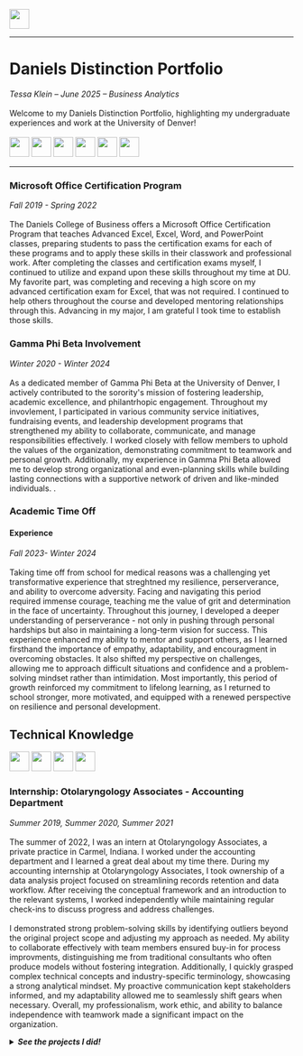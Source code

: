 <a name="top"></a>

[<img src="https://user-images.githubusercontent.com/91146906/152112781-2de05074-70b1-436b-9bfb-860890cc1de1.svg" height="35"/>](../README.md/#top)
<hr>

# Daniels Distinction Portfolio
<i>Tessa Klein – June 2025 – Business Analytics</i>
<br><br>
Welcome to my Daniels Distinction Portfolio, highlighting my undergraduate experiences and work at the University of Denver!
<br><br>
[<img src="https://user-images.githubusercontent.com/91146906/160904313-d3515906-abf0-4f63-9a9c-c8dcdb80c446.svg" height="35"/>](#CommunucationInterpersonal)
[<img src="https://user-images.githubusercontent.com/91146906/152071881-e4fdfd91-bd4d-42f6-a6f4-0e1234c6bfc7.svg" height="35"/>](#CommunityLeadership)
[<img src="https://user-images.githubusercontent.com/91146906/152072049-ab7d3102-eb2e-4f8b-983e-be3783806f87.svg" height="35"/>](#Technical)
[<img src="https://user-images.githubusercontent.com/91146906/161411069-5a6c5a81-e2e7-4c39-a687-f8aa95f23ce6.svg" height="35"/>](#Global)
[<img src="https://user-images.githubusercontent.com/91146906/162367305-5589f7ee-e667-468e-9548-4ee401f7f683.svg" height="35"/>](#Ethics)
[<img src="https://user-images.githubusercontent.com/91146906/162367370-96cd19ed-02c8-4511-86d6-1cc358e56458.svg" height="35"/>](#Fun)

<a name="CommunucationInterpersonal"></a>
<hr>



<a name="MOS"></a>
### Microsoft Office Certification Program
<i>Fall 2019 - Spring 2022</i>
<br>
<br>The Daniels College of Business offers a Microsoft Office Certification Program that teaches Advanced Excel, Excel, Word, and PowerPoint classes, preparing students to pass the certification exams for each of these programs and to apply these skills in their classwork and professional work. After completing the classes and certification exams myself, I continued to utilize and expand upon these skills throughout my time at DU. My favorite part, was completing and receving a high score on my advanced certification exam for Excel, that was not required. I continued to help others throughout the course and developed mentoring relationships through this. Advancing in my major, I am grateful I took time to establish those skills. 
<br>

 
### Gamma Phi Beta Involvement
<i>Winter 2020 - Winter 2024</i>
<br>
<br>As a dedicated member of Gamma Phi Beta at the University of Denver, I actively contributed to the sorority's mission of fostering leadership, academic excellence, and philantrhopic engagement. Throughout my invovlement, I participated in various community service initiatives, fundraising events, and leadership development programs that strengthened my ability to collaborate, communicate, and manage responsibilities effectively. I worked closely with fellow members to uphold the values of the organization, demonstrating commitment to teamwork and personal growth. Additionally, my experience in Gamma Phi Beta allowed me to develop strong organizational and even-planning skills while building lasting connections with a supportive network of driven and like-minded individuals. .
<br>




<a name="Writing"></a>
### Academic Time Off 
#### Experience
<i>Fall 2023- Winter 2024</i>
<br>
<br>Taking time off from school for medical reasons was a challenging yet transformative experience that streghtned my resilience, perserverance, and ability to overcome adversity. Facing and navigating this period required immense courage, teaching me the value of grit and determination in the face of uncertainty. Throughout this journey, I developed a deeper understanding of perserverance - not only in pushing through personal hardships but also in maintaining a long-term vision for success. This experience enhanced my ability to mentor and support others, as I learned firsthand the importance of empathy, adaptability, and encouragment in overcoming obstacles. It also shifted my perspective on challenges, allowing me to approach difficult situations and confidence and a problem-solving mindset rather than intimidation. Most importantly, this period of growth reinforced my commitment to lifelong learning, as I returned to school stronger, more motivated, and equipped with a renewed perspective on resilience and personal development. 




  



## Technical Knowledge
[<img src="https://user-images.githubusercontent.com/91146906/160903916-f1121ac9-ebfc-480a-9dc7-852b33104701.svg" height="35"/>](#SVVSD)
[<img src="https://user-images.githubusercontent.com/91146906/160903984-a2bcca0a-7e91-4856-93b2-c97e60528097.svg" height="35"/>](#OLTP)
[<img src="https://user-images.githubusercontent.com/91146906/160904040-9abe5b2d-e2a0-4f4c-a7b6-c911305bcbd8.svg" height="35"/>](#OLAP)
[<img src="https://user-images.githubusercontent.com/91146906/160904098-dc1cb242-8a59-4691-bf4d-17c118dbfd62.svg" height="35"/>](#VBA)

<a name="SVVSD"></a>
### Internship: Otolaryngology Associates - Accounting Department
<i>Summer 2019, Summer 2020, Summer 2021</i>
<br>
<br>The summer of 2022, I was an intern at Otolaryngology Associates, a private practice in Carmel, Indiana. I worked under the accounting department and I learned a great deal about my time there. During my accounting internship at Otolaryngology Associates, I took ownership of a data analysis project focused on streamlining records retention and data workflow. After receiving the conceptual framework and an introduction to the relevant systems, I worked independently while maintaining regular check-ins to discuss progress and address challenges.
<br>
<br>I demonstrated strong problem-solving skills by identifying outliers beyond the original project scope and adjusting my approach as needed. My ability to collaborate effectively with team members ensured buy-in for process improvments, distinguishing me from traditional consultants who often produce models without fostering integration. Additionally, I quickly grasped complex technical concepts and industry-specific terminology, showcasing a strong analytical mindset. My proactive communication kept stakeholders informed, and my adaptability allowed me to seamlessly shift gears when necessary. Overall, my professionalism, work ethic, and ability to balance independence with teamwork made a significant impact on the organization. 

<details>
<summary><i><b>See the projects I did!</b></i></summary>
    <br>
  <table>

    


<a name="OLTP"></a>
### Database Project: Silhouette Collective
<i>Spring 2024</i>
<br>
<br>During my Foundations or Information Management class in Spring 2023, I was tasked with planning, designing, building, and programming aspects of an information management system using Microsoft Word (documentation), Visio (diagraming), and Access (relational database). This included designing a relational database, simulating data, building the relational database in Access, loading the data into the relational database, querying the relational database using SQL, and developing relational database forms and reports, including using VBA macros, functions, and sub procedures.
<br>
<br><i>Augst 2024</i>
<br>
<br>During my Enterprise Information Management class in Spring 2024, I expanded this relational database, adding tables and moving it to Microsoft SQL Server Management Studio. This included designing, building, and programing an enterprise information management database using SQL Server and Azure; designing, building, and programing interactive forms using Visual Studio and SQL Server; and designing, building, and programing a Windows integrated application, along with reports, using Visual Studio and SQL Server. Throughout this process, I used SQL (build script, function, stored procedure, views, reports) and Visual Basic (forms).
<br>
<br>The fashion database, Silhouette Collective collects personal information from a client about size, brand preferences, color, etc. to create a customer profile that is assigned to a shopper within the company. The shopper can shop for specific events or just singular items per the consumer's request. The company is currently based in Colorado and looking to expand their market within its original region while slowly branching out to surrounding regions. Currently, the company just entered the market therefore its short-term goals are to breakeven. Long term goals would be to establish a strong presence in the market by gaining a lot of traction and customer loyalty. 

<br>Description of the Project:</b>This project will create a data mart for the company that allows it to collect and organize all their data. This data mart project is essential to the development of a large data warehouse because it establishes the fact tables and dimensions. The database is centered around orders, and the orders are measured by the total order amount. By establishing a data mart, Silhouette Collective will be able to increase performance, provide insights that support decision-making, and focus on insights for departments. As we are a startup company as well and have limited budget, a data mart is more cost-effective solution that a comprehensive data warehouse.

<br>Strategic Metrics:</b> The Silhouette Collective data mart will provide strategic metrics on number of customers served, total revenue, average order amount, and customer retention rate. Tracking these metrics will help inform the company of their customer's behabior and preferences as well as the performance and efficiency of their services.

<br>Business Questions to Answer:</b> 1. The CEO would like to know the total revenue of the company by month, quarter, and year. 2. The shopper manager would like to know the number of orders completed per month by each shopper. 3. The brand manager would like to know which brands are most popular by tracking the number of orders per month per brand. 4. The CEO would like to know if there is a special occasion or event that produces the most consistent number of orders or is it scattered. 5. The CEO would like to know the comparison between high value orders and low value orders and the quantity of orders associated with. 6. The CEO would like to know which regions of the country customer's are shooping from and how customer spending varies by region. These business requirement questions help different departments and managers within the company take insights from the data mart that can inform their decisions surrounding business strategies. 
<i>Unmute video for narration</i>
<br>
<br>[<img src="https://user-images.githubusercontent.com/91146906/152109152-fbd18f8c-4c42-46f6-97cc-631c298e7eac.svg" height="35"/>](../DanielsDistinctionPortfolio/BackToRootsOLTP/#top)






### Complex Data Analytics
<i>Winter 2025 </i>
<br>
<br>In my Complex Data Analytics class, I am currently working on a sentiment analysis project, leveraging advanced data processing techniques to extract and analyze emotions and opinions from textual data. This involves using natural language processing methods to classify sentiments as positive, negative, or neutral, allowing for deeper insights into trends, customer feedback, or public perception. Through this project, I am gaining hands on experience with machine learning models, data preprocessing, and text mining, enhancing my ability to work with unstructured data. Additionally, I am learning to interpret and visualize sentiment trends, ensuring data-driven decision making. This experience is strengthening my analytical skills, technical proficiency in tools like Python and sentiment analysis libraries, and my ability to translate raw data into actionale insights- an essential skill in business intelligence and strategic decision making. 
<br>


[<img src="https://user-images.githubusercontent.com/91146906/152072343-975b3adf-3d47-4d4b-8c3f-fd7b880f036d.svg" height="35"/>](#Technical)
[<img src="https://user-images.githubusercontent.com/91146906/152072378-b0168a2d-e85c-47c6-a272-fcfb3f6a44ae.svg" height="35"/>](#top)

### Complex Data Analytics
<i>Winter 2025 </i>
<br>In my optimization Data Analytics class, I am working on applying mathematical modeling and algorithmic technqiues to solve complex decision-making problems. This involves utilizing linear programming, integer programming, and other optimization methods to maximize efficiency and minimize costs in real-world business scenarios. Through hands-on projects, I am learning to formulate optimization problems, implement solutions using tools like Python, Excel Solver, and GoogleColab, and interpret results to drive strategic decisions. Additionally, I am developing skills in contratint managment, senstivitiy analysis, and scneario testing, which are essential for making data-driven recommendations in dynamic environments. This course is strengthing my ability to approach problems systematically, improve resource allocation, and enahance decision-making processes, preparing me for real-world applications in business analytics, supply chain managment, and financial modeling. 

## Global and Intercultural Competence
<i> Fall 2022</i>
<br> During my semester abroad in Prague, Czech Republic, I had the incredible opportunity to immerse myself in a new culture while expanding my global perspective. Living in Prague allowed me to experience its rich history, vibrant architecture, and diverse international community, all while continuing my academic studies. Beyond my time in the Czech Republic, I traveled to 10 other countries, exploring different cultures, customs, and ways of life across Europe. This experience strengthened my adaptability, problem-solving skills, and ability to navigate unfamilar environments with confidence. I also expanded my fluency with Spanish and continued to learn the Czech language. Traveling extensively while balancing coursework taught me invaluable time managment and organizational skills, while also broadening my worldview. Engaging with diverse perspectives deepend my appreciation for cultural differences and enhanced my ability to communicate and collaborate across backgrounds. This transformative experience not only enriched my education but also developed my independence, resilience, and global awareness-qualities that will continue to shape my personal and professional growth. 


## Ethics


<a name="EBC"></a>
### Ethics Bootcamp
<i>Winter 2020</i>
<br>
<br>As part of my Ethics and Legal Studies class, I had the opportunity to partake in Ethics Bootcamp, where I attended a variety of sessions surrounding ethics and the Daniels Fund Ethics Initiative Principles (integrity, trust, accountability, transparency, fairness, respect, rule of law, and viability).

<br>Ethics Bootcamp was a rewarding and inspiring experience in collaborating with my peers to consider the role of ethics in our daily lives, and the key takeaways continue to resonate with me in the work I do and decisions I make.





